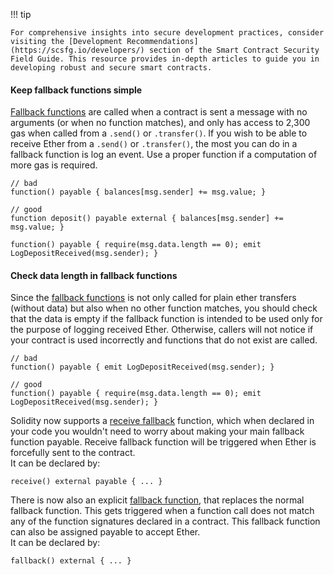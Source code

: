 !!! tip

    For comprehensive insights into secure development practices, consider visiting the [Development Recommendations](https://scsfg.io/developers/) section of the Smart Contract Security Field Guide. This resource provides in-depth articles to guide you in developing robust and secure smart contracts.

#### Keep fallback functions simple

[Fallback functions](http://solidity.readthedocs.io/en/latest/contracts.html#fallback-function) are
called when a contract is sent a message with no arguments (or when no function matches), and only
has access to 2,300 gas when called from a `.send()` or `.transfer()`. If you wish to be able to
receive Ether from a `.send()` or `.transfer()`, the most you can do in a fallback function is log
an event. Use a proper function if a computation of more gas is required.

```sol
// bad
function() payable { balances[msg.sender] += msg.value; }

// good
function deposit() payable external { balances[msg.sender] += msg.value; }

function() payable { require(msg.data.length == 0); emit LogDepositReceived(msg.sender); }
```

#### Check data length in fallback functions

Since the
[fallback functions](http://solidity.readthedocs.io/en/latest/contracts.html#fallback-function) is
not only called for plain ether transfers (without data) but also when no other function matches,
you should check that the data is empty if the fallback function is intended to be used only for
the purpose of logging received Ether. Otherwise, callers will not notice if your contract is used
incorrectly and functions that do not exist are called.

```sol
// bad
function() payable { emit LogDepositReceived(msg.sender); }

// good
function() payable { require(msg.data.length == 0); emit LogDepositReceived(msg.sender); }
```
Solidity now supports a [receive fallback](https://docs.soliditylang.org/en/v0.8.14/contracts.html#receive-ether-function) 
function, which when declared in your code you wouldn't need to worry about making your main fallback function payable.
Receive fallback function will be triggered when Ether is forcefully sent to the contract.<br/>
It can be declared by:
```
receive() external payable { ... }
```

There is now also an explicit [fallback function](https://docs.soliditylang.org/en/v0.8.14/contracts.html#fallback-function), 
that replaces the normal fallback function.
This gets triggered when a function call does not match any of the function signatures declared in a contract.
This fallback function can also be assigned payable to accept Ether.<br/>
It can be declared by:
```
fallback() external { ... }
```






